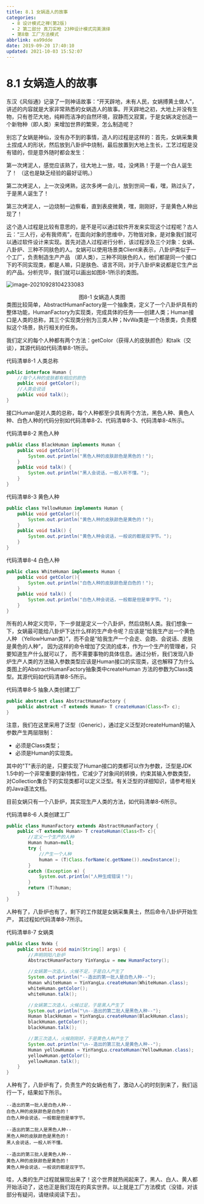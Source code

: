 ```yaml
---
title: 8.1 女娲造人的故事
categories: 
  - 8 设计模式之禅(第2版)
  - 2 第二部分 真刀实枪 23种设计模式完美演绎
  - 第8章 工厂方法模式
abbrlink: ea99dde
date: 2019-09-20 17:40:10
updated: 2021-10-03 15:52:07
---
```

# 8.1 女娲造人的故事 #
东汉《风俗通》记录了一则神话故事：“开天辟地，未有人民，女娲搏黄土做人”，讲述的内容就是大家非常熟悉的女娲造人的故事。开天辟地之初，大地上并没有生物，只有苍茫大地，纯粹而洁净的自然环境，寂静而又寂寞，于是女娲决定创造一个新物种（即人类）来增加世界的繁荣，怎么制造呢？

别忘了女娲是神仙，没有办不到的事情，造人的过程是这样的：首先，女娲采集黄土捏成人的形状，然后放到八卦炉中烧制，最后放置到大地上生长，工艺过程是没有错的，但是意外随时都会发生：

第一次烤泥人，感觉应该熟了，往大地上一放，哇，没烤熟！于是一个白人诞生了！ （这也是缺乏经验的最好证明。）

第二次烤泥人，上一次没烤熟，这次多烤一会儿，放到世间一看，嘿，熟过头了，于是黑人诞生了！

第三次烤泥人，一边烧制一边察看，直到表皮微黄，嘿，刚刚好，于是黄色人种出现了！

这个造人过程是比较有意思的，是不是可以通过软件开发来实现这个过程呢？古人云：“三人行，必有我师焉”，在面向对象的思维中，万物皆对象，是对象我们就可以通过软件设计来实现。首先对造人过程进行分析，该过程涉及三个对象：女娲、八卦炉、三种不同肤色的人。女娲可以使用场景类Client来表示，八卦炉类似于一个工厂，负责制造生产产品 （即人类），三种不同肤色的人，他们都是同一个接口下的不同实现类，都是人嘛，只是肤色、语言不同，对于八卦炉来说都是它生产出的产品。分析完毕，我们就可以画出如图8-1所示的类图。

![image-20210928104233083](https://gitee.com/XiaoLan223/images/raw/master/Blog/Sum/20210928104233.png)
<center>图8-1 女娲造人类图</center>
类图比较简单，AbstractHumanFactory是一个抽象类，定义了一个八卦炉具有的整体功能，HumanFactory为实现类，完成具体的任务——创建人类；Human接口是人类的总称，其三个实现类分别为三类人种；NvWa类是一个场景类，负责模拟这个场景，执行相关的任务。

我们定义的每个人种都有两个方法：getColor（获得人的皮肤颜色）和talk（交谈），其源代码如代码清单8-1所示。

代码清单8-1 人类总称

```java
public interface Human {
    //每个人种的皮肤都有相应的颜色
    public void getColor();
    //人类会说话
    public void talk();
}
```

接口Human是对人类的总称，每个人种都至少具有两个方法，黑色人种、黄色人种、白色人种的代码分别如代码清单8-2、代码清单8-3、代码清单8-4所示。

代码清单8-2 黑色人种

```java
public class BlackHuman implements Human {
    public void getColor(){
        System.out.println("黑色人种的皮肤颜色是黑色的！");
    }
    public void talk() {
        System.out.println("黑人会说话，一般人听不懂。");
    }
}
```

代码清单8-3 黄色人种

```java
public class YellowHuman implements Human {
    public void getColor(){
        System.out.println("黄色人种的皮肤颜色是黄色的！");
    }
    public void talk() {
        System.out.println("黄色人种会说话，一般说的都是双字节。");
    }
}
```

代码清单8-4 白色人种

```java
public class WhiteHuman implements Human {
    public void getColor(){
        System.out.println("白色人种的皮肤颜色是白色的！");
    }
    public void talk() {
        System.out.println("白色人种会说话，一般都是但是单字节。");
    }
}
```

所有的人种定义完毕，下一步就是定义一个八卦炉，然后烧制人类。我们想象一下，女娲最可能给八卦炉下达什么样的生产命令呢？应该是“给我生产出一个黄色人种 （YellowHuman类）”，而不会是“给我生产一个会走、会跑、会说话、皮肤是黄色的人种”， 因为这样的命令增加了交流的成本，作为一个生产的管理者，只要知道生产什么就可以了， 而不需要事物的具体信息。通过分析，我们发现八卦炉生产人类的方法输入参数类型应该是Human接口的实现类，这也解释了为什么类图上的AbstractHumanFactory抽象类中createHuman 方法的参数为Class类型。其源代码如代码清单8-5所示。

代码清单8-5 抽象人类创建工厂
```java
public abstract class AbstractHumanFactory {
    public abstract <T extends Human> T createHuman(Class<T> c);
}
```

注意，我们在这里采用了泛型（Generic），通过定义泛型对createHuman的输入参数产生两层限制：
- 必须是Class类型；
- 必须是Human的实现类。

其中的"T"表示的是，只要实现了Human接口的类都可以作为参数，泛型是JDK 1.5中的一个非常重要的新特性，它减少了对象间的转换，约束其输入参数类型，对Collection集合下的实现类都可以定义泛型。有关泛型的详细知识，请参考相关的Java语法文档。

目前女娲只有一个八卦炉，其实现生产人类的方法，如代码清单8-6所示。

代码清单8-6 人类创建工厂

```java
public class HumanFactory extends AbstractHumanFactory {
    public <T extends Human> T createHuman(Class<T> c){
        //定义一个生产的人种
        Human human=null;
        try {
            //产生一个人种
            human = (T)Class.forName(c.getName()).newInstance();
        }
        catch (Exception e) {
            System.out.println("人种生成错误！");
        }
        return (T)human;
    }
}
```

人种有了，八卦炉也有了，剩下的工作就是女娲采集黄土，然后命令八卦炉开始生产， 其过程如代码清单8-7所示。

代码清单8-7 女娲类

```java
public class NvWa {
    public static void main(String[] args) {
        //声明阴阳八卦炉
        AbstractHumanFactory YinYangLu = new HumanFactory();

        //女娲第一次造人，火候不足，于是白人产生了
        System.out.println("--造出的第一批人是白色人种--");
        Human whiteHuman = YinYangLu.createHuman(WhiteHuman.class);
        whiteHuman.getColor();
        whiteHuman.talk();

        //女娲第二次造人，火候过足，于是黑人产生了
        System.out.println("\n--造出的第二批人是黑色人种--");
        Human blackHuman = YinYangLu.createHuman(BlackHuman.class);
        blackHuman.getColor();
        blackHuman.talk();

        //第三次造人，火候刚刚好，于是黄色人种产生了
        System.out.println("\n--造出的第三批人是黄色人种--");
        Human yellowHuman = YinYangLu.createHuman(YellowHuman.class);
        yellowHuman.getColor();
        yellowHuman.talk();
    }
}
```

人种有了，八卦炉有了，负责生产的女娲也有了，激动人心的时刻到来了，我们运行一下，结果如下所示。

```
--造出的第一批人是白色人种--
白色人种的皮肤颜色是白色的！
白色人种会说话，一般都是但是单字节。

--造出的第二批人是黑色人种--
黑色人种的皮肤颜色是黑色的！
黑人会说话，一般人听不懂。

--造出的第三批人是黄色人种--
黄色人种的皮肤颜色是黄色的！
黄色人种会说话，一般说的都是双字节。

```

哇，人类的生产过程就展现出来了！这个世界就热闹起来了，黑人、白人、黄人都开始活动了，这也正是我们现在的真实世界。以上就是工厂方法模式（没错，对该部分有疑问，请继续阅读下去）。

